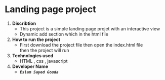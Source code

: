 # Landing page project
1. **Discribtion**
   * This project is a simple landing page projet with an interactive view
   * Dynamic add section which in the html file 
2. **How to run the project**
   * First download the project file then open the index.html file <br>then the project will run
3. **Technologies used**
   * HTML , css , javascript 
4. **Developer Name**
   * _**`Eslam Sayed Gouda`**_
